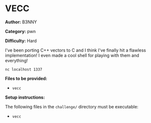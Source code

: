# VECC

**Author:** B3NNY

**Category:** pwn

**Difficulty:** Hard

I've been porting C++ vectors to C and I think I've finally hit a flawless implementation! I even made a cool shell for playing with them and everything!

`nc localhost 1337`

**Files to be provided:**

* `vecc`

**Setup instructions:**

The following files in the `challenge/` directory must be executable:

* `vecc`
